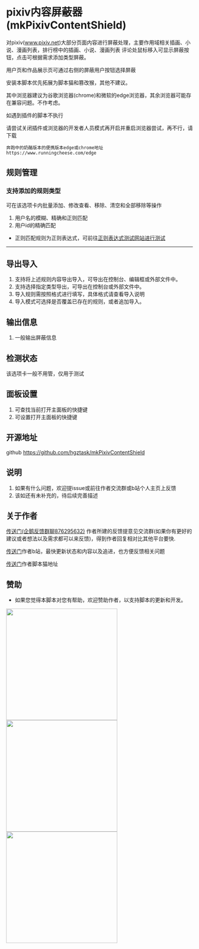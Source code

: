 # pixiv内容屏蔽器(mkPixivContentShield)

对pixiv(www.pixiv.net)大部分页面内容进行屏蔽处理，主要作用域相关插画、小说、漫画列表，排行榜中的插画、小说、漫画列表
评论处鼠标移入可显示屏蔽按钮，点击可根据需求添加类型屏蔽。

用户页和作品展示页可通过右侧的屏蔽用户按钮选择屏蔽

安装本脚本优先拓展为脚本猫和篡改猴，其他不建议。

其中浏览器建议为谷歌浏览器(chrome)和微软的edge浏览器，其余浏览器可能存在兼容问题。不作考虑。

如遇到插件的脚本不执行

请尝试关闭插件或浏览器的开发者人员模式再开启并重启浏览器尝试，再不行，请下载

    奔跑中的奶酪版本的便携版本edge或chrome地址https://www.runningcheese.com/edge

## 规则管理

### 支持添加的规则类型

可在该选项卡内批量添加、修改查看、移除、清空和全部移除等操作

1. 用户名的模糊、精确和正则匹配
2. 用户id的精确匹配

- 正则匹配规则为正则表达式，可前往[正则表达式测试网站进行测试](https://www.jyshare.com/front-end/854/)

<hr/>

## 导出导入

1. 支持将上述规则内容导出导入，可导出在控制台、编辑框或外部文件中。
2. 支持选择指定类型导出，可导出在控制台或外部文件中。
3. 导入规则需按照格式进行填写，具体格式请查看导入说明
4. 导入模式可选择是否覆盖已存在的规则，或者追加导入。

## 输出信息

1. 一般输出屏蔽信息

## 检测状态

该选项卡一般不用管，仅用于测试

## 面板设置

1. 可查找当前打开主面板的快捷键
2. 可设置打开主面板的快捷键

## 开源地址

github https://github.com/hgztask/mkPixivContentShield

## 说明

1. 如果有什么问题，欢迎提issue或前往作者交流群或b站个人主页上反馈
2. 该如还有未补充的，待后续完善描述

## 关于作者

[传送门\(企鹅反馈群聊876295632\)](http://qm.qq.com/cgi-bin/qm/qr?_wv=1027&k=tFU0xLt1uO5u5CXI2ktQRLh_XGAHBl7C&authKey=KAf4rICQYjfYUi66WelJAGhYtbJLILVWumOm%2BO9nM5fNaaVuF9Iiw3dJoPsVRUak&noverify=0&group_code=876295632)
作者所建的反馈提意见交流群(如果你有更好的建议或者想法以及需求都可以来反馈)，得到作者回复相对比其他平台要快.

[传送门](https://space.bilibili.com/473239155/dynamic)作者b站，最快更新状态和内容以及追进，也方便反馈相关问题

[传送门](https://scriptcat.org/zh-CN/users/96219)作者脚本猫地址

## 赞助

- 如果您觉得本脚本对您有帮助，欢迎赞助作者，以支持脚本的更新和开发。

<img src="https://www.mikuchase.ltd/img/paymentCodeZFB.webp" width="300">
<img src="https://www.mikuchase.ltd/img/paymentCodeWX.webp" width="300">
<img src="https://www.mikuchase.ltd/img/paymentCodeQQ.webp" width="300">
